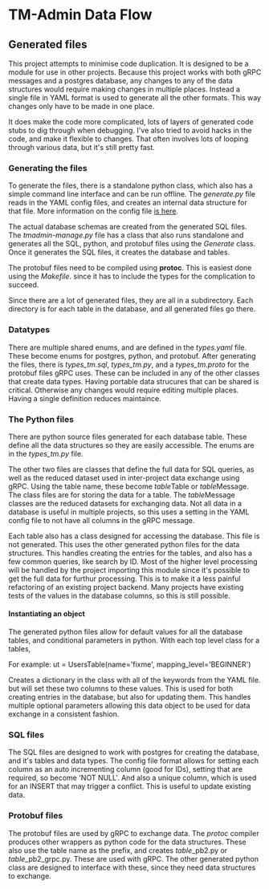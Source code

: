 # TM-Admin Data Flow

## Generated files

This project attempts to minimise code duplication. It is designed to
be a module for use in other projects. Because this project works with
both gRPC messages and a postgres database, any changes to any of the
data structures would require making changes in multiple
places. Instead a single file in YAML format is used to generate all
the other formats. This way changes only have to be made in one place. 

It does make the code more complicated, lots of layers of generated
code stubs to dig through when debugging. I've also tried to avoid
hacks in the code, and make it flexible to changes. That often
involves lots of looping through various data, but it's still pretty
fast. 

### Generating the files

To generate the files, there is a standalone python class, which also
has a simple command line interface and can be run offline. The
*generate.py* file reads in the YAML config files, and creates an
internal data structure for that file. More information on the config file
[is here](configuring.md).

The actual database schemas are created from the generated SQL
files. The *tmadmin-manage.py* file has a class that also runs
standalone and generates all the SQL, python, and protobuf files using
the *Generate* class. Once it generates the SQL files, it creates the
database and tables.

The protobuf files need to be compiled using **protoc**. This is
easiest done using the *Makefile*. since it has to include the types
for the complication to succeed.

Since there are a lot of generated files, they are all in a
subdirectory. Each directory is for each table in the database, and
all generated files go there.

### Datatypes

There are multiple shared enums, and are defined in the *types.yaml*
file. These become enums for postgres, python, and protobuf. After
generating the files, there is *types_tm.sql*, *types_tm.py*, and a
*types_tm.proto* for the protobuf files gRPC uses. These can be included
in any of the other classes that create data types. Having portable
data strucures that can be shared is critical. Otherwise any changes
would require editing multiple places. Having a single definition
reduces maintaince.

### The Python files

There are python source files generated for each database table. These
define all the data structures so they are easily accessible. The
enums are in the *types_tm.py* file.

The other two files are classes that define the full data for SQL
queries, as well as the reduced dataset used in inter-project data
exchange using gRPC. Using the table name, these become *table*Table
or *table*Message. The class files are for storing the data for a
table. The *table*Message classes are the reduced datasets for
exchanging data. Not all data in a database is useful in multiple
projects, so this uses a setting in the YAML config file to not have
all columns in the gRPC message.

Each table also has a class designed for accessing the database. This
file is not generated. This uses the other generated python files for
the data structures. This handles creating the entries for the tables,
and also has a few common queries, like search by ID. Most of the
higher level processing will be handled by the project importing this
module since it's possible to get the full data for furthur
processing. This is to make it a less painful refactoring of an
existing project backend. Many projects have existing tests of the
values in the database columns, so this is still possible.

#### Instantiating an object

The generated python files allow for default values for all the
database tables, and conditional parameters in python. With each top
level class for a tables, 

For example:
	ut = UsersTable(name='fixme', mapping_level='BEGINNER')

Creates a dictionary in the class with all of the keywords from the
YAML file. but will set these two columns to these values. This is
used for both creating entries in the database, but also for updating
them. This handles multiple optional parameters allowing this data
object to be used for data exchange in a consistent fashion.

### SQL files

The SQL files are designed to work with postgres for creating the
database, and it's tables and data types. The config file format
allows for setting each column as an auto incrementing column (good
for IDs), setting that are required, so become 'NOT NULL'. And also a
unique column, which is used for an INSERT that may trigger a
conflict. This is useful to update existing data.

### Protobuf files

The protobuf files are used by gRPC to exchange data. The *protoc*
compiler produces other wrappers as python code for the data
structures. These also use the table name as the prefix, and creates
*table*_pb2.py or *table*_pb2_grpc.py. These are used with gRPC. The
other generated python class are designed to interface with these,
since they need data structures to exchange.
